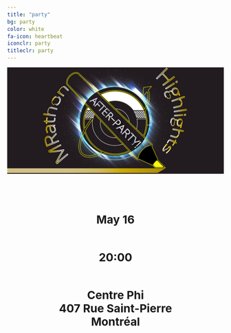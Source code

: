 ```yaml
---
title: "party"
bg: party
color: white
fa-icon: heartbeat
iconclr: party
titleclr: party 
---
```


![](img/party_v2.png)

<br>

<p style="font-weight: bold; font-size: 26px; text-align:center">
  <i class="fa fa-calendar fa-2x"></i> <br>
May 16 
</p>

<p style="font-weight: bold; font-size: 26px; text-align:center">
  <i class="fa fa-clock-o fa-2x"></i> <br>
20:00
</p>

<p style="font-weight: bold; font-size: 26px; text-align:center">
  <i class="fa fa-map-marker fa-2x"></i> <br>
Centre Phi <br>
407 Rue Saint-Pierre<br>
Montréal
</p>
